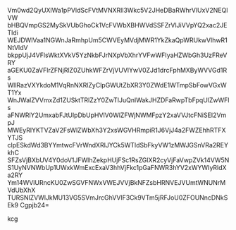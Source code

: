 Vm0wd2QyUXlWa1pPVldScFVtMVNXRll3Wkc5V2JHeDBaRWhrVlUxV2NEQlVW
bHBQVmpGS2MySkVUbGhoCk1VcFVWbXBHWVdSSFZrVlJiVVpYQ2xac2JETldi
WEJDWlVaa1NGWnJaRmhpUm5CWVEyMVdjMWR1YkZkaQpWRUkwVlhwR1NtVldV
bkppUjJ4VFlsWktXVkV5YzNkbFJrNXpVbXhrYVFwWFIyaHZWbGh3UzFReVRY
aGEKU0ZaVFlrZFNjRlZ0ZUhkWFZrVjVUVlYwV0ZJd1drcFphMXByWVVGd1Rs
WllRazVXYkdoM1VqRnNXRlZyClpGWUtZbXR3Y0ZWdE1WTmpSbFowVGxWT1Yx
WnJWalZVVmxZd1ZUSktTRlZzY0ZwTlJuQnlWakJHZDFaRwpTbFpqUlZwWFls
aFNWRlY2UmxabFJtUlpDbUpHVlV0WlZFWjNWMFpzY2xaVVJtcFNiSEI2VmpJ
MWEyRlYKTVZaV2FsWlZWbXh3Y2xsWGVHRmpiR1J6VjJ4a2FWZEhhRTFXYTJS
clpESkdWd3BYYmtwcFVrWndXRlJYCk5WTldSbFkyVW1zMWJGSnVRa2REYkhC
SFZsVjBXbUV4Y0doV1JFWlhZekpHUjFSc1RsZGlXR2cyVjFaVwpZVk14VW5N
S1UyNVNWbUp1UWxkWmExcExaV3hhVjFkc1pGaFNWR3hYV2xWYWIyRldXa2RY
Ym14WVlURncKU0ZwSGVFNWxVWEJVVjBkNFZsbHRNVEJVUmtWNUNrMVdUbXhX
TURSNlZVWlJkMU13VG5SVmJrcGhVVlF3Ck9VTm5jRFJoU0ZFOUNncDNkSEk9
Cgpjb24=

kcg